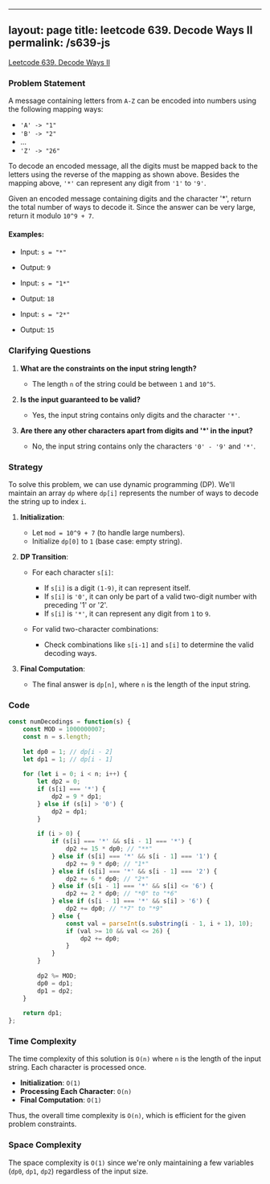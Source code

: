 
---
layout: page
title: leetcode 639. Decode Ways II
permalink: /s639-js
---
[Leetcode 639. Decode Ways II](https://algoadvance.github.io/algoadvance/l639)
### Problem Statement

A message containing letters from `A-Z` can be encoded into numbers using the following mapping ways:

- `'A' -> "1"`
- `'B' -> "2"`
- ...
- `'Z' -> "26"`

To decode an encoded message, all the digits must be mapped back to the letters using the reverse of the mapping as shown above. Besides the mapping above, `'*'` can represent any digit from `'1'` to `'9'`.

Given an encoded message containing digits and the character '*', return the total number of ways to decode it. Since the answer can be very large, return it modulo `10^9 + 7`.

#### Examples:

- Input: `s = "*"`
- Output: `9`

- Input: `s = "1*"`
- Output: `18`

- Input: `s = "2*"`
- Output: `15`

### Clarifying Questions

1. **What are the constraints on the input string length?**
   - The length `n` of the string could be between `1` and `10^5`.

2. **Is the input guaranteed to be valid?**
   - Yes, the input string contains only digits and the character `'*'`.

3. **Are there any other characters apart from digits and '*' in the input?**
   - No, the input string contains only the characters `'0' - '9'` and `'*'`.

### Strategy

To solve this problem, we can use dynamic programming (DP). We'll maintain an array `dp` where `dp[i]` represents the number of ways to decode the string up to index `i`.

1. **Initialization**:
   - Let `mod = 10^9 + 7` (to handle large numbers).
   - Initialize `dp[0]` to `1` (base case: empty string).

2. **DP Transition**:
   - For each character `s[i]`:
     - If `s[i]` is a digit `(1-9)`, it can represent itself.
     - If `s[i]` is `'0'`, it can only be part of a valid two-digit number with preceding '1' or '2'.
     - If `s[i]` is `'*'`, it can represent any digit from `1` to `9`.

   - For valid two-character combinations:
     - Check combinations like `s[i-1]` and `s[i]` to determine the valid decoding ways.

3. **Final Computation**:
   - The final answer is `dp[n]`, where `n` is the length of the input string.

### Code

```javascript
const numDecodings = function(s) {
    const MOD = 1000000007;
    const n = s.length;
    
    let dp0 = 1; // dp[i - 2]
    let dp1 = 1; // dp[i - 1]
    
    for (let i = 0; i < n; i++) {
        let dp2 = 0;
        if (s[i] === '*') {
            dp2 = 9 * dp1;
        } else if (s[i] > '0') {
            dp2 = dp1;
        }
        
        if (i > 0) {
            if (s[i] === '*' && s[i - 1] === '*') {
                dp2 += 15 * dp0; // "**"
            } else if (s[i] === '*' && s[i - 1] === '1') {
                dp2 += 9 * dp0; // "1*"
            } else if (s[i] === '*' && s[i - 1] === '2') {
                dp2 += 6 * dp0; // "2*"
            } else if (s[i - 1] === '*' && s[i] <= '6') {
                dp2 += 2 * dp0; // "*0" to "*6"
            } else if (s[i - 1] === '*' && s[i] > '6') {
                dp2 += dp0; // "*7" to "*9"
            } else {
                const val = parseInt(s.substring(i - 1, i + 1), 10);
                if (val >= 10 && val <= 26) {
                    dp2 += dp0;
                }
            }
        }
        
        dp2 %= MOD;
        dp0 = dp1;
        dp1 = dp2;
    }
    
    return dp1;
};
```

### Time Complexity

The time complexity of this solution is `O(n)` where `n` is the length of the input string. Each character is processed once.

- **Initialization**: `O(1)`
- **Processing Each Character**: `O(n)`
- **Final Computation**: `O(1)`

Thus, the overall time complexity is `O(n)`, which is efficient for the given problem constraints.

### Space Complexity

The space complexity is `O(1)` since we're only maintaining a few variables (`dp0`, `dp1`, `dp2`) regardless of the input size.